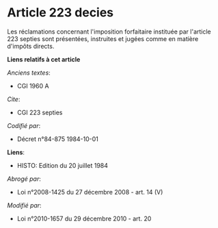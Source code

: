 # Article 223 decies

Les réclamations concernant l'imposition forfaitaire instituée par l'article 223 septies sont présentées, instruites et
jugées comme en matière d'impôts directs.

**Liens relatifs à cet article**

_Anciens textes_:

  - CGI 1960 A

_Cite_:

  - CGI 223 septies

_Codifié par_:

  - Décret n°84-875 1984-10-01

**Liens**:

  - HISTO: Edition du 20 juillet 1984

_Abrogé par_:

  - Loi n°2008-1425 du 27 décembre 2008 - art. 14 (V)

_Modifié par_:

  - Loi n°2010-1657 du 29 décembre 2010 - art. 20
